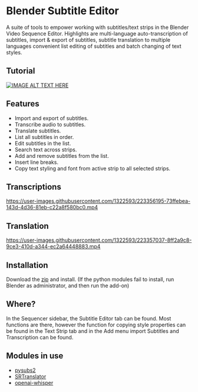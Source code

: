 # Blender Subtitle Editor

A suite of tools to empower working with subtitles/text strips in the Blender Video Sequence Editor. Highlights are multi-language auto-transcription of subtitles, import & export of subtitles, subtitle translation to multiple languages convenient list editing of subtitles and batch changing of text styles.

## Tutorial

[![IMAGE ALT TEXT HERE](http://img.youtube.com/vi/gbExt7N8OhA/0.jpg)](http://www.youtube.com/watch?v=gbExt7N8OhA)

## Features
* Import and export of subtitles.
* Transcribe audio to subtitles.
* Translate subtitles.
* List all subtitles in order.
* Edit subtitles in the list.
* Search text across strips. 
* Add and remove subtitles from the list.
* Insert line breaks.
* Copy text styling and font from active strip to all selected strips.


## Transcriptions

https://user-images.githubusercontent.com/1322593/223356195-73ffebea-143d-4d36-81eb-c22a8f580bc0.mp4

## Translation

https://user-images.githubusercontent.com/1322593/223357037-8ff2a9c8-9ce3-410d-a344-ec2a64448883.mp4

## Installation
Download the [zip](https://github.com/tin2tin/subtitle_editor/archive/refs/heads/main.zip) and install.
(If the python modules fail to install, run Blender as administrator, and then run the add-on)

## Where?
In the Sequencer sidebar, the Subtitle Editor tab can be found. Most functions are there, however the function for copying style properties can be found in the Text Strip tab and in the Add menu import Subtitles and Transcription can be found.

## Modules in use
* [pysubs2](https://github.com/tkarabela/pysubs2)
* [SRTranslator](https://github.com/sinedie/SRTranslator)
* [openai-whisper](https://github.com/openai/whisper)



